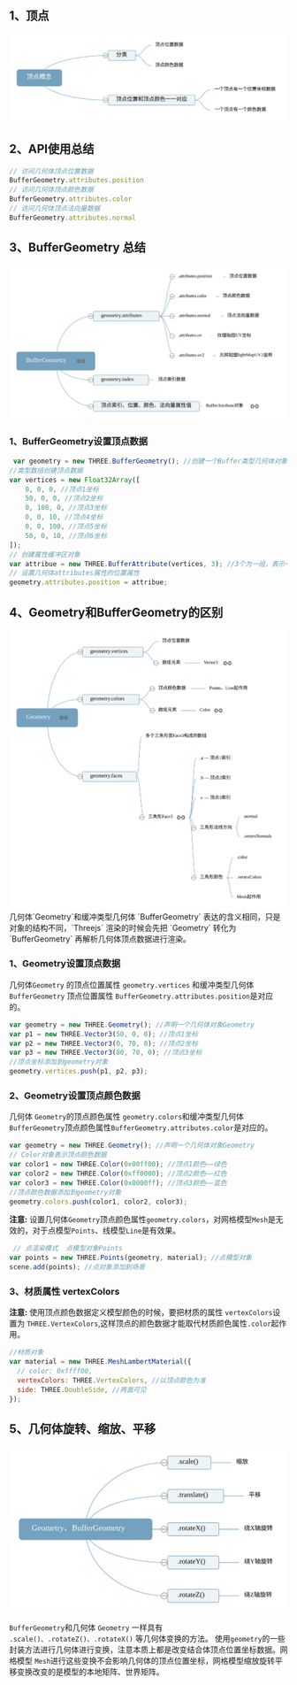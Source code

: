 ## 1、顶点

<img src='../img/threejs17顶点概念.svg'>

## 2、API使用总结
```js
// 访问几何体顶点位置数据
BufferGeometry.attributes.position
// 访问几何体顶点颜色数据
BufferGeometry.attributes.color
// 访问几何体顶点法向量数据
BufferGeometry.attributes.normal
```

## 3、BufferGeometry 总结

<img src='../img/threejs22BufferGeometry.svg'>

### 1、BufferGeometry设置顶点数据
```js
 var geometry = new THREE.BufferGeometry(); //创建一个Buffer类型几何体对象
//类型数组创建顶点数据
var vertices = new Float32Array([
    0, 0, 0, //顶点1坐标
    50, 0, 0, //顶点2坐标
    0, 100, 0, //顶点3坐标
    0, 0, 10, //顶点4坐标
    0, 0, 100, //顶点5坐标
    50, 0, 10, //顶点6坐标
]);
// 创建属性缓冲区对象
var attribue = new THREE.BufferAttribute(vertices, 3); //3个为一组，表示一个顶点的xyz坐标
// 设置几何体attributes属性的位置属性
geometry.attributes.position = attribue;
```

## 4、Geometry和BufferGeometry的区别

<img src='../img/threejs22Geometry.svg'>
几何体`Geometry`和缓冲类型几何体 `BufferGeometry` 表达的含义相同，只是对象的结构不同，`Threejs` 渲染的时候会先把 `Geometry` 转化为`BufferGeometry` 再解析几何体顶点数据进行渲染。

### 1、Geometry设置顶点数据
几何体`Geometry` 的顶点位置属性 `geometry.vertices` 和缓冲类型几何体 `BufferGeometry` 顶点位置属性 `BufferGeometry.attributes.position`是对应的。
```js
var geometry = new THREE.Geometry(); //声明一个几何体对象Geometry
var p1 = new THREE.Vector3(50, 0, 0); //顶点1坐标
var p2 = new THREE.Vector3(0, 70, 0); //顶点2坐标
var p3 = new THREE.Vector3(80, 70, 0); //顶点3坐标
//顶点坐标添加到geometry对象
geometry.vertices.push(p1, p2, p3);
```

### 2、Geometry设置顶点颜色数据

几何体 `Geometry`的顶点颜色属性 `geometry.colors`和缓冲类型几何体`BufferGeometry`顶点颜色属性`BufferGeometry.attributes.color`是对应的。
```js
var geometry = new THREE.Geometry(); //声明一个几何体对象Geometry
// Color对象表示顶点颜色数据
var color1 = new THREE.Color(0x00ff00); //顶点1颜色——绿色
var color2 = new THREE.Color(0xff0000); //顶点2颜色——红色
var color3 = new THREE.Color(0x0000ff); //顶点3颜色——蓝色
//顶点颜色数据添加到geometry对象
geometry.colors.push(color1, color2, color3);
```
**注意:** 设置几何体`Geometry`顶点颜色属性`geometry.colors`，对网格模型`Mesh`是无效的，对于点模型`Points`、线模型`Line`是有效果。
```js
 // 点渲染模式  点模型对象Points
var points = new THREE.Points(geometry, material); //点模型对象
scene.add(points); //点对象添加到场景
```
### 3、材质属性 vertexColors
**注意:** 使用顶点颜色数据定义模型颜色的时候，要把材质的属性 `vertexColors`设置为 `THREE.VertexColors`,这样顶点的颜色数据才能取代材质颜色属性`.color`起作用。
```js
//材质对象
var material = new THREE.MeshLambertMaterial({
  // color: 0xffff00,
  vertexColors: THREE.VertexColors, //以顶点颜色为准
  side: THREE.DoubleSide, //两面可见
});
```
## 5、几何体旋转、缩放、平移

<img src='../img/threejs23Geometry、BufferGeometry.svg'>

`BufferGeometry`和几何体 `Geometry` 一样具有 `.scale()、.rotateZ()、.rotateX()` 等几何体变换的方法。
使用`geometry`的一些封装方法进行几何体进行变换，注意本质上都是改变结合体顶点位置坐标数据。网格模型 `Mesh`进行这些变换不会影响几何体的顶点位置坐标，网格模型缩放旋转平移变换改变的是模型的本地矩阵、世界矩阵。